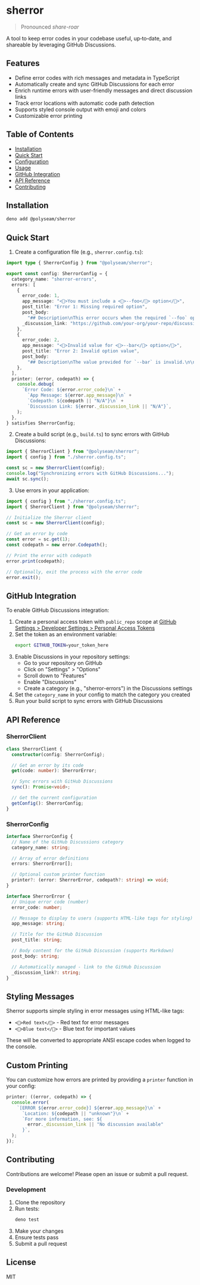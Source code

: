 # sherror

> Pronounced _share-roar_

A tool to keep error codes in your codebase useful, up‑to‑date, and shareable by
leveraging GitHub Discussions.

## Features

- Define error codes with rich messages and metadata in TypeScript
- Automatically create and sync GitHub Discussions for each error
- Enrich runtime errors with user-friendly messages and direct discussion links
- Track error locations with automatic code path detection
- Supports styled console output with emoji and colors
- Customizable error printing

## Table of Contents

- [Installation](#installation)
- [Quick Start](#quick-start)
- [Configuration](#configuration)
- [Usage](#usage)
- [GitHub Integration](#github-integration)
- [API Reference](#api-reference)
- [Contributing](#contributing)

## Installation

```bash
deno add @polyseam/sherror
```

## Quick Start

1. Create a configuration file (e.g., `sherror.config.ts`):

```typescript
import type { SherrorConfig } from "@polyseam/sherror";

export const config: SherrorConfig = {
  category_name: "sherror-errors",
  errors: [
    {
      error_code: 1,
      app_message: "<🔴>You must include a <🔵>--foo</🔵> option</🔴>",
      post_title: "Error 1: Missing required option",
      post_body:
        "## Description\nThis error occurs when the required `--foo` option is missing.\n\n## Resolution\nMake sure to include the `--foo` option with a valid value.",
      _discussion_link: "https://github.com/your-org/your-repo/discussions/1",
    },
    {
      error_code: 2,
      app_message: "<🔴>Invalid value for <🔵>--bar</🔵> option</🔴>",
      post_title: "Error 2: Invalid option value",
      post_body:
        "## Description\nThe value provided for `--bar` is invalid.\n\n## Valid Values\n- Value 1\n- Value 2\n- Value 3",
    },
  ],
  printer: (error, codepath) => {
    console.debug(
      `Error Code: ${error.error_code}\n` +
        `App Message: ${error.app_message}\n` +
        `Codepath: ${codepath || "N/A"}\n` +
        `Discussion Link: ${error._discussion_link || "N/A"}`,
    );
  },
} satisfies SherrorConfig;
```

2. Create a build script (e.g., `build.ts`) to sync errors with GitHub
   Discussions:

```typescript
import { SherrorClient } from "@polyseam/sherror";
import { config } from "./sherror.config.ts";

const sc = new SherrorClient(config);
console.log("Synchronizing errors with GitHub Discussions...");
await sc.sync();
```

3. Use errors in your application:

```typescript
import { config } from "./sherror.config.ts";
import { SherrorClient } from "@polyseam/sherror";

// Initialize the Sherror client
const sc = new SherrorClient(config);

// Get an error by code
const error = sc.get(1);
const codepath = new error.Codepath();

// Print the error with codepath
error.print(codepath);

// Optionally, exit the process with the error code
error.exit();
```

## GitHub Integration

To enable GitHub Discussions integration:

1. Create a personal access token with `public_repo` scope at
   [GitHub Settings > Developer Settings > Personal Access Tokens](https://github.com/settings/tokens)
2. Set the token as an environment variable:
   ```bash
   export GITHUB_TOKEN=your_token_here
   ```
3. Enable Discussions in your repository settings:
   - Go to your repository on GitHub
   - Click on "Settings" > "Options"
   - Scroll down to "Features"
   - Enable "Discussions"
   - Create a category (e.g., "sherror-errors") in the Discussions settings
4. Set the `category_name` in your config to match the category you created
5. Run your build script to sync errors with GitHub Discussions

## API Reference

### SherrorClient

```typescript
class SherrorClient {
  constructor(config: SherrorConfig);

  // Get an error by its code
  get(code: number): SherrorError;

  // Sync errors with GitHub Discussions
  sync(): Promise<void>;

  // Get the current configuration
  getConfig(): SherrorConfig;
}
```

### SherrorConfig

```typescript
interface SherrorConfig {
  // Name of the GitHub Discussions category
  category_name: string;

  // Array of error definitions
  errors: SherrorError[];

  // Optional custom printer function
  printer?: (error: SherrorError, codepath?: string) => void;
}

interface SherrorError {
  // Unique error code (number)
  error_code: number;

  // Message to display to users (supports HTML-like tags for styling)
  app_message: string;

  // Title for the GitHub Discussion
  post_title: string;

  // Body content for the GitHub Discussion (supports Markdown)
  post_body: string;

  // Automatically managed - link to the GitHub Discussion
  _discussion_link?: string;
}
```

## Styling Messages

Sherror supports simple styling in error messages using HTML-like tags:

- `<🔴>Red text</🔴>` - Red text for error messages
- `<🔵>Blue text</🔵>` - Blue text for important values

These will be converted to appropriate ANSI escape codes when logged to the
console.

## Custom Printing

You can customize how errors are printed by providing a `printer` function in
your config:

```typescript
printer: ((error, codepath) => {
  console.error(
    `[ERROR ${error.error_code}] ${error.app_message}\n` +
      `Location: ${codepath || "unknown"}\n` +
      `For more information, see: ${
        error._discussion_link || "No discussion available"
      }`,
  );
});
```

## Contributing

Contributions are welcome! Please open an issue or submit a pull request.

### Development

1. Clone the repository
2. Run tests:
   ```bash
   deno test
   ```
3. Make your changes
4. Ensure tests pass
5. Submit a pull request

## License

MIT
